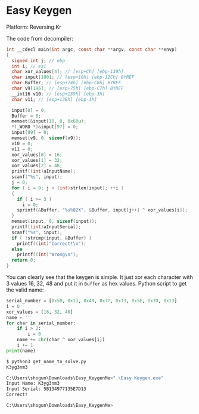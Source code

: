 # Easy Keygen

Platform: Reversing.Kr

The code from decompiler:

```c
int __cdecl main(int argc, const char **argv, const char **envp)
{
  signed int j; // ebp
  int i; // esi
  char xor_values[4]; // [esp+Ch] [ebp-130h]
  char input[100]; // [esp+10h] [ebp-12Ch] BYREF
  char Buffer; // [esp+74h] [ebp-C8h] BYREF
  char v9[196]; // [esp+75h] [ebp-C7h] BYREF
  __int16 v10; // [esp+139h] [ebp-3h]
  char v11; // [esp+13Bh] [ebp-1h]

  input[0] = 0;
  Buffer = 0;
  memset(&input[1], 0, 0x60u);
  *(_WORD *)&input[97] = 0;
  input[99] = 0;
  memset(v9, 0, sizeof(v9));
  v10 = 0;
  v11 = 0;
  xor_values[0] = 16;
  xor_values[1] = 32;
  xor_values[2] = 48;
  printf((int)aInputName);
  scanf("%s", input);
  j = 0;
  for ( i = 0; j < (int)strlen(input); ++i )
  {
    if ( i >= 3 )
      i = 0;
    sprintf(&Buffer, "%s%02X", &Buffer, input[j++] ^ xor_values[i]);
  }
  memset(input, 0, sizeof(input));
  printf((int)aInputSerial);
  scanf("%s", input);
  if ( !strcmp(input, &Buffer) )
    printf((int)"Correct!\n");
  else
    printf((int)"Wrong\n");
  return 0;
}
```

You can clearly see that the keygen is simple. It just xor each character with 3 values 16, 32, 48 and put it in `Buffer` as hex values. Python script to get the valid name:

```python
serial_number = [0x5B, 0x13, 0x49, 0x77, 0x13, 0x5E, 0x7D, 0x13]
i = 0
xor_values = [16, 32, 48]
name = ''
for char in serial_number:
    if i > 2:
        i = 0
    name += chr(char ^ xor_values[i])
    i += 1
print(name)
```

```bash
$ python3 get_name_to_solve.py 
K3yg3nm3
```

```bash
C:\Users\shogun\Downloads\Easy_KeygenMe>".\Easy Keygen.exe"
Input Name: K3yg3nm3
Input Serial: 5B134977135E7D13
Correct!

C:\Users\shogun\Downloads\Easy_KeygenMe>
```